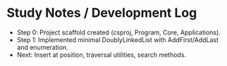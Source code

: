 # Study Notes / Development Log

- Step 0: Project scaffold created (csproj, Program, Core, Applications).
- Step 1: Implemented minimal DoublyLinkedList with AddFirst/AddLast and enumeration.
- Next: Insert at position, traversal utilities, search methods.
